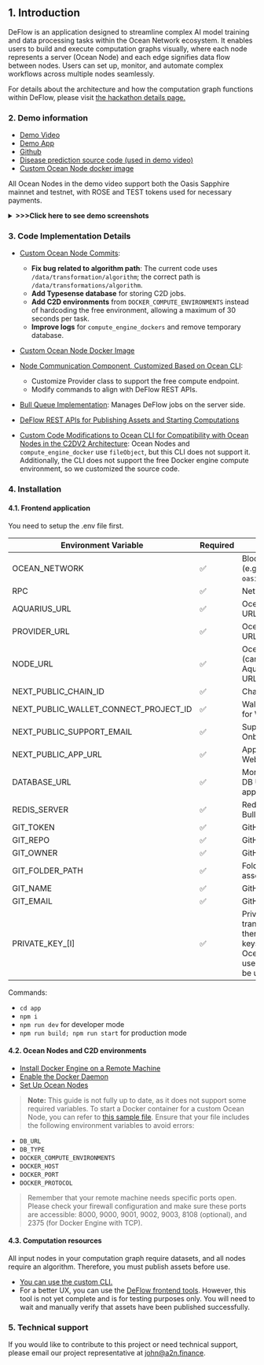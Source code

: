 ## 1. Introduction
DeFlow is an application designed to streamline complex AI model training and data processing tasks within the Ocean Network ecosystem. It enables users to build and execute computation graphs visually, where each node represents a server (Ocean Node) and each edge signifies data flow between nodes. Users can set up, monitor, and automate complex workflows across multiple nodes seamlessly.

For details about the architecture and how the computation graph functions within DeFlow, please visit [the hackathon details page.](https://dorahacks.io/buidl/18142)

### 2. Demo information 
- [Demo Video](https://www.youtube.com/watch?v=EBQzQ2Jyy1k)
- [Demo App](https://deflow.a2n.finance)
- [Github](https://github.com/a2nfinance/deflow/tree/main)
- [Disease prediction source code (used in demo video)](https://github.com/a2nfinance/deflow-example/tree/main/disease_prediction)
- [Custom Ocean Node docker image](https://hub.docker.com/repository/docker/a2nfinance/ocean_node/general)

All Ocean Nodes in the demo video support both the Oasis Sapphire mainnet and testnet, with ROSE and TEST tokens used for necessary payments.
<details>
  <summary>
    <b> >>>Click here to see demo screenshots</b>
  </summary>

| ![](https://deflow.a2n.finance/docs/computation_graph_design.png) | 
|:--:| 
| *Design a computation graph* |

| ![](https://deflow.a2n.finance/docs/experiment_detail.png) | 
|:--:| 
| *Details of an experiment* |

| ![](https://deflow.a2n.finance/docs/run_detail.png) | 
|:--:| 
| *Details of an experiment run* |

 </details>

### 3. Code Implementation Details
- [Custom Ocean Node Commits](https://github.com/oceanprotocol/ocean-node/compare/feature/c2d_docker...a2nfinance:ocean-node:feature/c2d_docker):

  - **Fix bug related to algorithm path**: The current code uses `/data/transformation/algorithm`; the correct path is `/data/transformations/algorithm`.
  - **Add Typesense database** for storing C2D jobs.
  - **Add C2D environments** from `DOCKER_COMPUTE_ENVIRONMENTS` instead of hardcoding the free environment, allowing a maximum of 30 seconds per task.
  - **Improve logs** for `compute_engine_dockers` and remove temporary database.
- [Custom Ocean Node Docker Image](https://hub.docker.com/repository/docker/a2nfinance/ocean_node/general)
- [Node Communication Component, Customized Based on Ocean CLI](https://github.com/a2nfinance/deflow/tree/main/app/src/oceancli): 
  - Customize Provider class to support the free compute endpoint.
  - Modify commands to align with DeFlow REST APIs.
- [Bull Queue Implementation](https://github.com/a2nfinance/deflow/tree/main/app/src/queue): Manages DeFlow jobs on the server side.
- [DeFlow REST APIs for Publishing Assets and Starting Computations](https://github.com/a2nfinance/deflow/tree/main/app/src/pages/api/oceannode)
- [Custom Code Modifications to Ocean CLI for Compatibility with Ocean Nodes in the C2DV2 Architecture](https://github.com/oceanprotocol/ocean-cli/compare/main...a2nfinance:ocean-cli:main):
Ocean Nodes and `compute_engine_docker` use `fileObject`, but this CLI does not support it. Additionally, the CLI does not support the free Docker engine compute environment, so we customized the source code.



### 4. Installation

#### 4.1. Frontend application
You need to setup the .env file first.

| Environment Variable | Required | Description |
| -------------------- | -------- | ----------- |
| OCEAN_NETWORK | ✅ | Blockchain network (e.g., `oasis_sapphire_testnet`). |
| RPC | ✅ | Network RPC. |
| AQUARIUS_URL | ✅ | Ocean Node Aquarius URL. |
| PROVIDER_URL | ✅ | Ocean Node Provider URL. |
| NODE_URL | ✅ | Ocean Node address (can be the same as Aquarius and Provider URLs). |
| NEXT_PUBLIC_CHAIN_ID | ✅ | Chain ID. |
| NEXT_PUBLIC_WALLET_CONNECT_PROJECT_ID | ✅ | WalletConnect project ID for Web3 Onboard. |
| NEXT_PUBLIC_SUPPORT_EMAIL | ✅ | Support email for Web3 Onboard settings. |
| NEXT_PUBLIC_APP_URL | ✅ | Application URL for Web3 Onboard settings. |
| DATABASE_URL | ✅ | MongoDB Atlas Cloud DB URL for this application. |
| REDIS_SERVER | ✅ | Redis database URL for Bull Queue. |
| GIT_TOKEN | ✅ | GitHub secret token. |
| GIT_REPO | ✅ | GitHub repository name. |
| GIT_OWNER | ✅ | GitHub repository owner. |
| GIT_FOLDER_PATH | ✅ | Folder path to store asset files. |
| GIT_NAME | ✅ | GitHub username. |
| GIT_EMAIL | ✅ | GitHub user email. |
| PRIVATE_KEY_[I] | ✅ | Private keys are used for transaction payments; there should be as many keys as the number of Ocean Nodes being used. TEST tokens will be used for payments. |

Commands:

- ```cd app```
- ```npm i```
- ```npm run dev``` for developer mode
- ```npm run build; npm run start``` for production mode


#### 4.2. Ocean Nodes and C2D environments

- [Install Docker Engine on a Remote Machine](https://docs.docker.com/engine/install/debian/)
- [Enable the Docker Daemon](https://docs.docker.com/engine/daemon/)
- [Set Up Ocean Nodes](https://github.com/oceanprotocol/ocean-node/blob/main/docs/dockerDeployment.md)

> **Note:** This guide is not fully up to date, as it does not support some required variables. To start a Docker container for a custom Ocean Node, you can refer to [this sample file](/app/docker-compose.sample.yml). Ensure that your file includes the following environment variables to avoid errors:

  - `DB_URL`
  - `DB_TYPE`
  - `DOCKER_COMPUTE_ENVIRONMENTS`
  - `DOCKER_HOST`
  - `DOCKER_PORT`
  - `DOCKER_PROTOCOL`

> Remember that your remote machine needs specific ports open. Please check your firewall configuration and make sure these ports are accessible: 8000, 9000, 9001, 9002, 9003, 8108 (optional), and 2375 (for Docker Engine with TCP).


#### 4.3. Computation resources

All input nodes in your computation graph require datasets, and all nodes require an algorithm. Therefore, you must publish assets before use.

- [You can use the custom CLI.](https://github.com/a2nfinance/ocean-cli)
- For a better UX, you can use the [DeFlow frontend tools](https://deflow.a2n.finance/assets/publish). However, this tool is not yet complete and is for testing purposes only. You will need to wait and manually verify that assets have been published successfully.

### 5. Technical support

If you would like to contribute to this project or need technical support, please email our project representative at john@a2n.finance.




